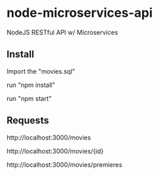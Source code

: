 # node-microservices-api
NodeJS RESTful API w/ Microservices


## Install


Import the "movies.sql"

run "npm install"

run "npm start"


## Requests

 http://localhost:3000/movies

 http://localhost:3000/movies/{id}

 http://localhost:3000/movies/premieres